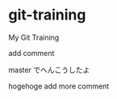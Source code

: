 git-training
============

My Git Training

add comment

master でへんこうしたよ

hogehoge
add more comment
